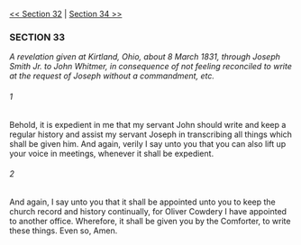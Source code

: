 [<< Section 32](Section%2032.md)  |  [Section 34 >>](Section%2034.md)

### SECTION 33

*A revelation given at Kirtland, Ohio, about 8 March 1831, through Joseph Smith Jr. to John Whitmer, in consequence of not feeling reconciled to write at the request of Joseph without a commandment, etc.*

###### 1
Behold, it is expedient in me that my servant John should write and keep a regular history and assist my servant Joseph in transcribing all things which shall be given him. And again, verily I say unto you that you can also lift up your voice in meetings, whenever it shall be expedient.

###### 2
And again, I say unto you that it shall be appointed unto you to keep the church record and history continually, for Oliver Cowdery I have appointed to another office. Wherefore, it shall be given you by the Comforter, to write these things. Even so, Amen.
